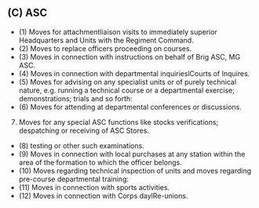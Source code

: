 ## (C) ASC

- (1) Moves for attachmentliaison visits to immediately superior Headquarters and Units with the Regiment Command.
- (2) Moves to replace officers proceeding on courses.
- (3) Moves in connection with instructions on behalf of Brig ASC, MG ASC.
- (4) Moves in connection with departmental inquirieslCourts of Inquires.
- (5) Moves for advising on any specialist units or of purely technical nature, e.g. running a technical course or a departmental exercise; demonstrations; trials and so forth:
- (6) Moves for attending at departmental conferences or discussions.
7. Moves for any special ASC functions like stocks verifications; despatching or receiving of ASC Stores.
- (8) testing or other such examinations.
- (9) Moves in connection with local purchases at any station within the area of the formation to which the officer belongs.
- (10) Moves regarding technical inspection of units and moves regarding pre-course departmental training:
- (11) Moves in connection with sports activities.
- (12) Moves in connection with Corps daylRe-unions.

